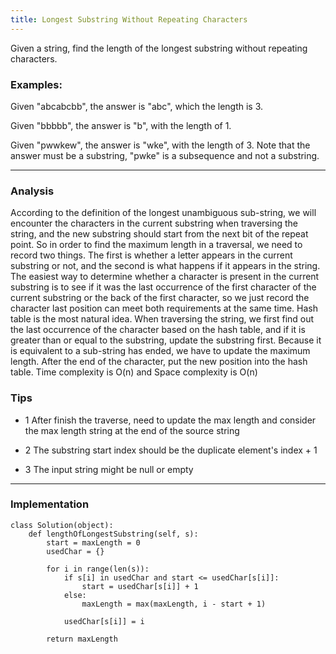 ```yaml
---
title: Longest Substring Without Repeating Characters
---
```

Given a string, find the length of the longest substring without repeating characters.

### Examples:

Given "abcabcbb", the answer is "abc", which the length is 3.

Given "bbbbb", the answer is "b", with the length of 1.

Given "pwwkew", the answer is "wke", with the length of 3. Note that the answer must be a substring, "pwke" is a subsequence and not a substring.

***

### Analysis
According to the definition of the longest unambiguous sub-string, we will encounter the characters in the current substring when traversing the string, and the new substring should start from the next bit of the repeat point. So in order to find the maximum length in a traversal, we need to record two things. The first is whether a letter appears in the current substring or not, and the second is what happens if it appears in the string. The easiest way to determine whether a character is present in the current substring is to see if it was the last occurrence of the first character of the current substring or the back of the first character, so we just record the character last position can meet both requirements at the same time. Hash table is the most natural idea. When traversing the string, we first find out the last occurrence of the character based on the hash table, and if it is greater than or equal to the substring, update the substring first. Because it is equivalent to a sub-string has ended, we have to update the maximum length. After the end of the character, put the new position into the hash table. Time complexity is O(n) and Space complexity is O(n)

### Tips
* 1 After finish the traverse, need to update the max length and consider the max length string at the end of the source string

* 2 The substring start index should be the duplicate element's index + 1

* 3 The input string might be null or empty

***

### Implementation
```
class Solution(object):
    def lengthOfLongestSubstring(self, s):
        start = maxLength = 0
        usedChar = {}

        for i in range(len(s)):
            if s[i] in usedChar and start <= usedChar[s[i]]:
                start = usedChar[s[i]] + 1
            else:
                maxLength = max(maxLength, i - start + 1)

            usedChar[s[i]] = i

        return maxLength
```